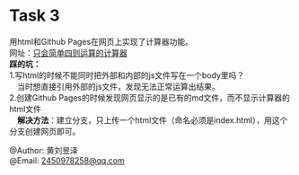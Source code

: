 # Task 3

用html和Github Pages在网页上实现了计算器功能。  
网址：[只会简单四则运算的计算器](https://tingfeng36.github.io/P-2024-plan/)  
**踩的坑：**  
1.写html的时候不能同时把外部和内部的js文件写在一个body里吗？  
 当时想直接引用外部的js文件，发现无法正常运算出结果。  
2.创建Github Pages的时候发现网页显示的是已有的md文件，而不显示计算器的html文件  
 **解决方法**：建立分支，只上传一个html文件（命名必须是index.html），用这个分支创建网页即可。

@Author: 黄刘昱泽  
@Email: 2450978258@qq.com 
